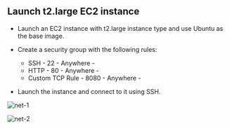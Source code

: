 ## Launch t2.large EC2 instance

- Launch an EC2 instance with t2.large instance type and use Ubuntu as the base image.

- Create a security group with the following rules:
    - SSH - 22 - Anywhere - 
    - HTTP - 80 - Anywhere -
    - Custom TCP Rule - 8080 - Anywhere -

- Launch the instance and connect to it using SSH.

![net-1](https://github.com/mathesh-me/ci-cd-dotnet-app-deployment/assets/144098846/adf477d4-efc1-4f43-aaf6-48edfc3c670c)

![net-2](https://github.com/mathesh-me/ci-cd-dotnet-app-deployment/assets/144098846/e5c2e7c6-1907-4722-a3f5-ddc34307946a)
